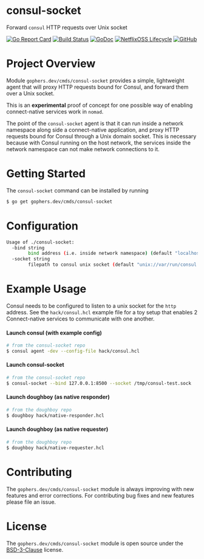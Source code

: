 consul-socket
=============

Forward `consul` HTTP requests over Unix socket

[![Go Report Card](https://goreportcard.com/badge/gophers.dev/cmds/consul-socket)](https://goreportcard.com/report/gophers.dev/cmds/consul-socket)
[![Build Status](https://travis-ci.com/shoenig/consul-socket.svg?branch=master)](https://travis-ci.com/shoenig/consul-socket)
[![GoDoc](https://godoc.org/gophers.dev/cmds/consul-socket?status.svg)](https://godoc.org/gophers.dev/cmds/consul-socket)
[![NetflixOSS Lifecycle](https://img.shields.io/osslifecycle/shoenig/consul-socket.svg)](OSSMETADATA)
[![GitHub](https://img.shields.io/github/license/shoenig/consul-socket.svg)](LICENSE)

# Project Overview

Module `gophers.dev/cmds/consul-socket` provides a simple, lightweight agent that
will proxy HTTP requests bound for Consul, and forward them over a Unix socket.

This is an **experimental** proof of concept for one possible way of enabling
connect-native services work in `nomad`.

The point of the `consul-socket` agent is that it can run inside a network namespace
along side a connect-native application, and proxy HTTP requests bound for Consul through
a Unix domain socket. This is necessary because with Consul running on the host network,
the services inside the network namespace can not make network connections to it.

# Getting Started

The `consul-socket` command can be installed by running
```bash
$ go get gophers.dev/cmds/consul-socket
```

# Configuration

```bash
Usage of ./consul-socket:
  -bind string
    	bind address (i.e. inside network namespace) (default "localhost:8500")
  -socket string
    	filepath to consul unix socket (default "unix://var/run/consul.sock")
```

# Example Usage

Consul needs to be configured to listen to a unix socket for the `http` address.
See the `hack/consul.hcl` example file for a toy setup that enables 2 Connect-native
services to communicate with one another.

#### Launch consul (with example config)

```bash
# from the consul-socket repo
$ consul agent -dev --config-file hack/consul.hcl
```

#### Launch consul-socket

```bash
# from the consul-socket repo
$ consul-socket --bind 127.0.0.1:8500 --socket /tmp/consul-test.sock
```

#### Launch doughboy (as native responder)

```bash
# from the doughboy repo
$ doughboy hack/native-responder.hcl
```

#### Launch doughboy (as native requester)

```bash
# from the doughboy repo
$ doughboy hack/native-requester.hcl
```

# Contributing

The `gophers.dev/cmds/consul-socket` module is always improving with new features
and error corrections. For contributing bug fixes and new features please file an issue.

# License

The `gophers.dev/cmds/consul-socket` module is open source under the [BSD-3-Clause](LICENSE) license.
